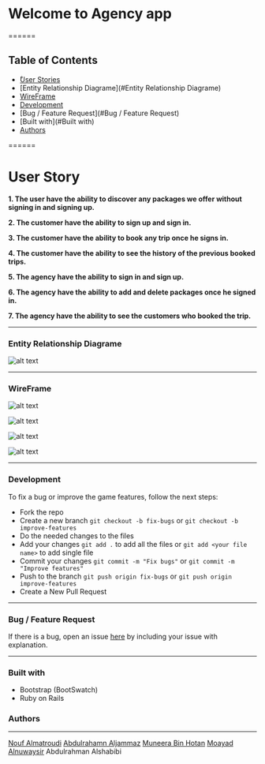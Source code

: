 # Welcome to Agency app

======

## Table of Contents
* [ْUser Stories](#user-stories)
* [Entity Relationship Diagrame](#Entity Relationship Diagrame)
* [WireFrame](#WireFrame)
* [Development](#Development)
* [Bug / Feature Request](#Bug / Feature Request)
* [Built with](#Built with)
* [Authors](#Authors)

======

# User Story

**1. The user have the ability to discover any packages we offer without signing in and signing up.**

**2. The customer have the ability to sign up and sign in.**

**3. The customer have the ability to book any trip once he signs in.**

**4. The customer have the ability to see the history of the previous booked trips.**

**5. The agency have the ability to sign in and sign up.**

**6. The agency have the ability to add and delete packages once he signed in.**

**7. The agency have the ability to see the customers who booked the trip.**

------
### Entity Relationship Diagrame

![alt text](./images/erd.png )

------
### WireFrame

![alt text](https://miskacademy.slack.com/files/UNNCH2933/FQZAL7MK8/screen_shot_2019-11-24_at_4.11.04_pm.png "Logo Title Text 1")

![alt text](https://miskacademy.slack.com/files/UNNCH2933/FQX4SQ7D3/screen_shot_2019-11-24_at_4.11.09_pm.png "Logo Title Text 1")

![alt text](https://miskacademy.slack.com/files/UNNCH2933/FQX4SQ7BP/screen_shot_2019-11-24_at_4.11.13_pm.png "Logo Title Text 1")

![alt text](https://miskacademy.slack.com/files/UNNCH2933/FQZ0BHLUX/screen_shot_2019-11-24_at_4.11.31_pm.png "Logo Title Text 1")

-------
### Development

To fix a bug or improve the game features, follow the next steps:

* Fork the repo
* Create a new branch `git checkout -b fix-bugs` or `git checkout -b improve-features`
* Do the needed changes to the files
* Add your changes `git add .` to add all the files or `git add <your file name>` to add single file
* Commit your changes `git commit -m "Fix bugs"` or `git commit -m "Improve features"`
* Push to the branch `git push origin fix-bugs` or `git push origin improve-features`
* Create a New Pull Request
------

### Bug / Feature Request
If there is a bug, open an issue <a href="https://github.com/Moayad93/agency_app/issues">here</a> by including your issue with explanation.

------

### Built with
* Bootstrap (BootSwatch)
* Ruby on Rails

<!-- To-do
------
The game currently has a multiplayer mode. So, AI would be added to be played against to make the game better -->

### Authors
------
<a href="https://github.com/Nouf1/">Nouf Almatroudi</a>
<a href="https://github.com/Abdulrhman-J/">Abdulrahamn Aljammaz</a>
<a href="https://github.com/Muneerabinhotan/">Muneera Bin Hotan</a>
<a href="https://github.com/Moayad93/">Moayad Alnuwaysir</a>
<a herf="https://github.com/shabams"> Abdulrahman Alshabibi </a>
